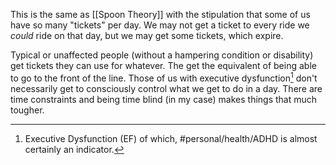 This is the same as [[Spoon Theory]] with the stipulation that some of us have so many "tickets" per day. We may not get a ticket to every ride we *could* ride on that day, but we may get some tickets, which expire. 

Typical or unaffected people (without a hampering condition or disability) get tickets they can use for whatever. The get the equivalent of being able to go to the front of the line. Those of us with executive dysfunction[^1] don't necessarily get to consciously control what we get to do in a day. There are time constraints and being time blind (in my case) makes things that much tougher.

[^1]: Executive Dysfunction (EF) of which, #personal/health/ADHD is almost certainly an indicator.